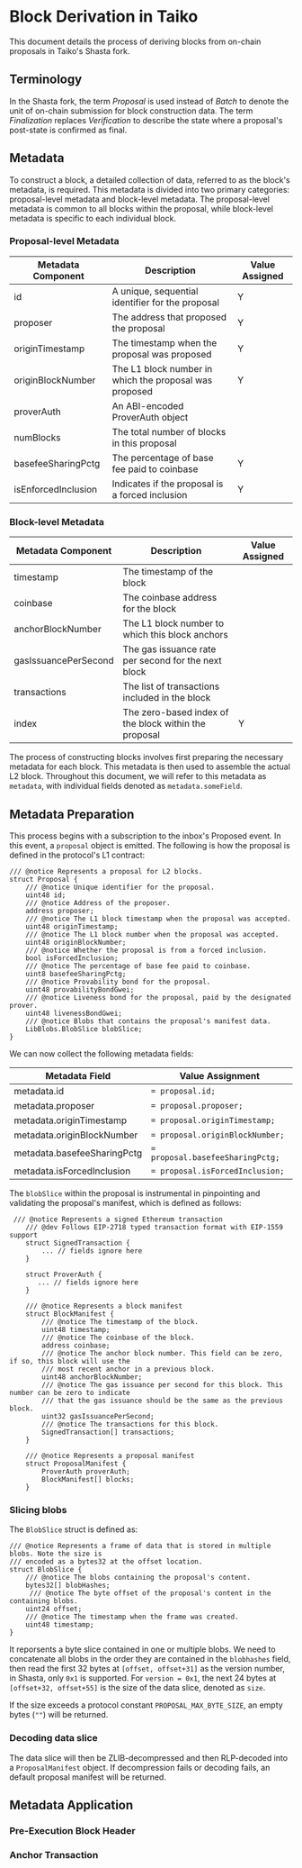 # Block Derivation in Taiko

This document details the process of deriving blocks from on-chain proposals in Taiko's Shasta fork.

## Terminology

In the Shasta fork, the term _Proposal_ is used instead of _Batch_ to denote the unit of on-chain submission for block construction data. The term _Finalization_ replaces _Verification_ to describe the state where a proposal's post-state is confirmed as final.

## Metadata

To construct a block, a detailed collection of data, referred to as the block's metadata, is required. This metadata is divided into two primary categories: proposal-level metadata and block-level metadata. The proposal-level metadata is common to all blocks within the proposal, while block-level metadata is specific to each individual block.

### Proposal-level Metadata

| Metadata Component  | Description                                            | Value Assigned |
| ------------------- | ------------------------------------------------------ | -------------- |
| id                  | A unique, sequential identifier for the proposal       | Y              |
| proposer            | The address that proposed the proposal                 | Y              |
| originTimestamp     | The timestamp when the proposal was proposed           | Y              |
| originBlockNumber   | The L1 block number in which the proposal was proposed | Y              |
| proverAuth          | An ABI-encoded ProverAuth object                       |                |
| numBlocks           | The total number of blocks in this proposal            |                |
| basefeeSharingPctg  | The percentage of base fee paid to coinbase            | Y              |
| isEnforcedInclusion | Indicates if the proposal is a forced inclusion        | Y              |

### Block-level Metadata

| Metadata Component   | Description                                           | Value Assigned |
| -------------------- | ----------------------------------------------------- | -------------- |
| timestamp            | The timestamp of the block                            |                |
| coinbase             | The coinbase address for the block                    |                |
| anchorBlockNumber    | The L1 block number to which this block anchors       |                |
| gasIssuancePerSecond | The gas issuance rate per second for the next block   |                |
| transactions         | The list of transactions included in the block        |                |
| index                | The zero-based index of the block within the proposal | Y              |

The process of constructing blocks involves first preparing the necessary metadata for each block. This metadata is then used to assemble the actual L2 block. Throughout this document, we will refer to this metadata as `metadata`, with individual fields denoted as `metadata.someField`.

## Metadata Preparation

This process begins with a subscription to the inbox's Proposed event. In this event, a `proposal` object is emitted. The following is how the proposal is defined in the protocol's L1 contract:

```solidity
/// @notice Represents a proposal for L2 blocks.
struct Proposal {
    /// @notice Unique identifier for the proposal.
    uint48 id;
    /// @notice Address of the proposer.
    address proposer;
    /// @notice The L1 block timestamp when the proposal was accepted.
    uint48 originTimestamp;
    /// @notice The L1 block number when the proposal was accepted.
    uint48 originBlockNumber;
    /// @notice Whether the proposal is from a forced inclusion.
    bool isForcedInclusion;
    /// @notice The percentage of base fee paid to coinbase.
    uint8 basefeeSharingPctg;
    /// @notice Provability bond for the proposal.
    uint48 provabilityBondGwei;
    /// @notice Liveness bond for the proposal, paid by the designated prover.
    uint48 livenessBondGwei;
    /// @notice Blobs that contains the proposal's manifest data.
    LibBlobs.BlobSlice blobSlice;
}
```

We can now collect the following metadata fields:

| Metadata Field              | Value Assignment                 |
| --------------------------- | -------------------------------- |
| metadata.id                 | `= proposal.id;`                 |
| metadata.proposer           | `= proposal.proposer;`           |
| metadata.originTimestamp    | `= proposal.originTimestamp;`    |
| metadata.originBlockNumber  | `= proposal.originBlockNumber;`  |
| metadata.basefeeSharingPctg | `= proposal.basefeeSharingPctg;` |
| metadata.isForcedInclusion  | `= proposal.isForcedInclusion;`  |

The `blobSlice` within the proposal is instrumental in pinpointing and validating the proposal's manifest, which is defined as follows:

```solidity
 /// @notice Represents a signed Ethereum transaction
    /// @dev Follows EIP-2718 typed transaction format with EIP-1559 support
    struct SignedTransaction {
        ... // fields ignore here
    }

    struct ProverAuth {
       ... // fields ignore here
    }

    /// @notice Represents a block manifest
    struct BlockManifest {
        /// @notice The timestamp of the block.
        uint48 timestamp;
        /// @notice The coinbase of the block.
        address coinbase;
        /// @notice The anchor block number. This field can be zero, if so, this block will use the
        /// most recent anchor in a previous block.
        uint48 anchorBlockNumber;
        /// @notice The gas issuance per second for this block. This number can be zero to indicate
        /// that the gas issuance should be the same as the previous block.
        uint32 gasIssuancePerSecond;
        /// @notice The transactions for this block.
        SignedTransaction[] transactions;
    }

    /// @notice Represents a proposal manifest
    struct ProposalManifest {
        ProverAuth proverAuth;
        BlockManifest[] blocks;
    }
```

### Slicing blobs

The `BlobSlice` struct is defined as:

```solidity
/// @notice Represents a frame of data that is stored in multiple blobs. Note the size is
/// encoded as a bytes32 at the offset location.
struct BlobSlice {
    /// @notice The blobs containing the proposal's content.
    bytes32[] blobHashes;
     /// @notice The byte offset of the proposal's content in the containing blobs.
    uint24 offset;
    /// @notice The timestamp when the frame was created.
    uint48 timestamp;
}
```

It reporsents a byte slice contained in one or multiple blobs. We need to concatenate all blobs in the order they are contained in the `blobhashes` field, then read the first 32 bytes at `[offset, offset+31]` as the version number, in Shasta, only `0x1` is supported. For `version = 0x1`, the next 24 bytes at `[offset+32, offset+55]` is the size of the data slice, denoted as `size`.

If the size exceeds a protocol constant `PROPOSAL_MAX_BYTE_SIZE`, an empty bytes (`""`) will be returned.

### Decoding data slice

The data slice will then be ZLIB-decompressed and then RLP-decoded into a `ProposalManifest` object. If decompression fails or decoding fails, an default proposal manifest will be returned.

## Metadata Application

### Pre-Execution Block Header

### Anchor Transaction
